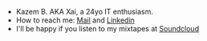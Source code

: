 - Kazem B. AKA Xai, a 24yo IT enthusiasm.
- How to reach me: [Mail](mailto:kaaxem@yahoo.com) and [Linkedin](https://www.linkedin.com/in/kazem-bolandnazar/)
- I'll be happy if you listen to my mixtapes at [Soundcloud](https://soundcloud.com/xaiq)
